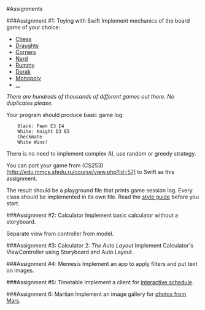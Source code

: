 #Assignments

###Assignment #1: Toying with Swift
Implement mechanics of the board game of your choice:
* [Chess](https://en.wikipedia.org/wiki/Chess)
* [Draughts](https://en.wikipedia.org/wiki/Draughts)
* [Corners](https://en.wikipedia.org/wiki/Ugolki)
* [Nard](https://en.wikipedia.org/wiki/Nard_(game))
* [Rummy](https://en.wikipedia.org/wiki/Rummy)
* [Durak](https://en.wikipedia.org/wiki/Durak)
* [Monopoly](https://en.wikipedia.org/wiki/Monopoly_(game))
* [...](https://boardgamegeek.com/browse/boardgamecategory)

_There are hundreds of thousands of different games out there. No duplicates please._

Your program should produce basic game log:
```
    Black: Pawn E3 E4
    White: Knight D3 E5
    Checkmate
    White Wins!
```
There is no need to implement complex AI, use random or greedy strategy.

You can port your game from (CS253)[http://edu.mmcs.sfedu.ru/course/view.php?id=57] to Swift as this assignment.

The result should be a playground file that prints game session log.
Every class should be implemented in its own file.
Read the [style guide](https://github.com/raywenderlich/swift-style-guide) before you start.

###Assignment #2: Calculator
Implement basic calculator without a storyboard.

Separate view from controller from model.

###Assignment #3: Calculator 2: _The Auto Layout_
Implement Calculator's ViewController using Storyboard and Auto Layout.

###Assignment #4: Memesis
Implement an app to apply filters and put text on images.

###Assignment #5: Timetable
Implement a client for [interactive schedule](http://users.mmcs.sfedu.ru/~schedule/).

###Assignment 6: Martian
Implement an image gallery for [photos from Mars](https://api.nasa.gov/api.html#MarsPhotos).
